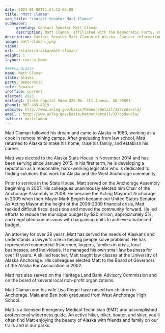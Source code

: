 ```yaml
---
date: 2024-01-08T11:54:12-05:00
title: "Matt Claman"
seo_title: "contact Senator Matt Claman"
subheader:
     greeting: Contact Senator Matt Claman
     description: Matt Claman, affiliated with the Democratic Party, currently serves as a member of the Alaska State Senate, representing District H. He officially took office on January 17, 2023, and his present term is scheduled to conclude on January 21, 2025.
description: Contact Senator Matt Claman of Alaska. Contact information for Matt Claman includes email address, phone number, and mailing address.
image: matt-claman.jpeg
video:
url:  /states/alaska/matt-claman/
weight: 1
layout: course_home

####candidate
name: Matt Claman
state: Alaska
party: Democratic
role: Senator
inoffice: current
elected: 2023
mailing1: State Capitol Room 429 Rm. 211 Juneau, AK 99801
phone1: 907-465-4919
website: http://www.akleg.gov/basis/Member/Detail/33?code=cla/
email : http://www.akleg.gov/basis/Member/Detail/33?code=cla/
twitter: mattclaman
---
```


Matt Claman followed his dream and came to Alaska in 1980, working as a cook in remote mining camps. After graduating from law school, Matt returned to Alaska to make his home, raise his family, and establish his career.

Matt was elected to the Alaska State House in November 2014 and has been serving since January 2015. In his first term, he is developing a reputation as a reasonable, hard-working legislator who is dedicated to finding solutions that work for Alaska and the West Anchorage community.

Prior to service in the State House, Matt served on the Anchorage Assembly beginning in 2007. His colleagues unanimously elected him Chair of the Anchorage Assembly in 2008. He became the Acting Mayor of Anchorage in 2009 when then-Mayor Mark Begich became our United States Senator. As Acting Mayor at the height of the 2008-2009 financial crisis, Matt tackled difficult fiscal decisions and moved the community forward. He led efforts to reduce the municipal budget by $20 million, approximately 5%, and negotiated concessions with bargaining units to achieve a balanced budget.

An attorney for over 29 years, Matt has served the needs of Alaskans and understands a lawyer's role in helping people solve problems. He has represented commercial fishermen, loggers, families in crisis, local businesses, and individuals. He managed his own small law business for over 11 years. A skilled teacher, Matt taught law classes at the University of Alaska Anchorage. His colleagues elected Matt to the Board of Governors of the Alaska Bar Association in 2002.

Matt has also served on the Heritage Land Bank Advisory Commission and on the board of several local non-profit organizations.

Matt Claman and his wife Lisa Rieger have raised two children in Anchorage. Maia and Ben both graduated from West Anchorage High School.

Matt is a licensed Emergency Medical Technician (EMT) and accomplished professional wilderness guide. An active hiker, biker, boater, and skier, you'll often find Matt enjoying the beauty of Alaska with friends and family on our trails and in our parks.
